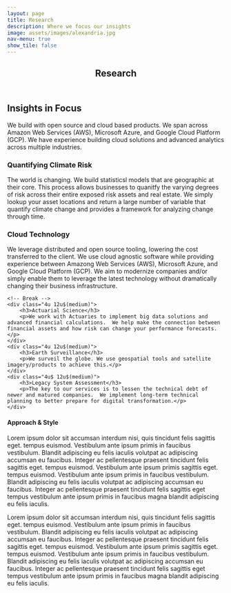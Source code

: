 ```yaml
---
layout: page
title: Research
description: Where we focus our insights
image: assets/images/alexandria.jpg
nav-menu: true
show_tile: false
---
```


<!-- Main -->
<div id="main" class="alt">

<!-- One -->
<section id="one">
	<div class="inner">
		<header class="major">
			<h1>Research</h1>
		</header>

<!-- Content -->
<h2 id="content">Insights in Focus</h2>
<p>We build with open source and cloud based products.  We span across Amazon Web Services (AWS), Microsoft Azure, and Google Cloud Platform (GCP).  We have experience building cloud solutions and advanced analytics across multiple industries.</p>
<div class="row">
	<div class="6u 12u$(small)">
		<h3>Quantifying Climate Risk</h3>
		<p>The world is changing.  We build statisticsl models that are geographic at their core.  This process allows businesses to quanitfy the varying degrees of risk across their entire exposed risk assets and real estate.  We simply lookup your asset locations and return a large number of variable that quantify climate change and provides a framework for analyzing change through time. </p>
	</div>
	<div class="6u$ 12u$(small)">
		<h3>Cloud Technology</h3>
		<p>We leverage distributed and open source tooling, lowering the cost transferred to the client.  We use cloud agnostic software while providing experience between Amazong Web Services (AWS), Microsoft Azure, and Google Cloud Platform (GCP).  We aim to modernize companies and/or simply enable them to leverage the latest technology without dramatically changing their business infrastructure.</p>
	</div>

	<!-- Break -->
	<div class="4u 12u$(medium)">
		<h3>Actuarial Science</h3>
		<p>We work with Actuaries to implement big data solutions and advanced financial calculations.  We help make the connection between financial assets and how risk can change your performance forecasts.</p>
	</div>
	<div class="4u 12u$(medium)">
		<h3>Earth Surveillance</h3>
		<p>We surveil the globe. We use geospatial tools and satellite imagery/products to achieve this.</p>
	</div>
	<div class="4u$ 12u$(medium)">
		<h3>Legacy System Assessment</h3>
		<p>The key to our services is to lessen the technical debt of newer and matured companies.  We implement long-term technical planning to better prepare for digital transformation.</p>
	</div>
</div>


<h4>Approach &amp; Style</h4>
<p><span class="image left"><img src="{% link assets/images/alexandria.jpg %}" alt="" /></span>Lorem ipsum dolor sit accumsan interdum nisi, quis tincidunt felis sagittis eget. tempus euismod. Vestibulum ante ipsum primis in faucibus vestibulum. Blandit adipiscing eu felis iaculis volutpat ac adipiscing accumsan eu faucibus. Integer ac pellentesque praesent tincidunt felis sagittis eget. tempus euismod. Vestibulum ante ipsum primis sagittis eget. tempus euismod. Vestibulum ante ipsum primis in faucibus vestibulum. Blandit adipiscing eu felis iaculis volutpat ac adipiscing accumsan eu faucibus. Integer ac pellentesque praesent tincidunt felis sagittis eget tempus vestibulum ante ipsum primis in faucibus magna blandit adipiscing eu felis iaculis.</p>
<p><span class="image right"><img src="{% link assets/images/flooded_castle_1.png %}" alt="" /></span>Lorem ipsum dolor sit accumsan interdum nisi, quis tincidunt felis sagittis eget. tempus euismod. Vestibulum ante ipsum primis in faucibus vestibulum. Blandit adipiscing eu felis iaculis volutpat ac adipiscing accumsan eu faucibus. Integer ac pellentesque praesent tincidunt felis sagittis eget. tempus euismod. Vestibulum ante ipsum primis sagittis eget. tempus euismod. Vestibulum ante ipsum primis in faucibus vestibulum. Blandit adipiscing eu felis iaculis volutpat ac adipiscing accumsan eu faucibus. Integer ac pellentesque praesent tincidunt felis sagittis eget tempus vestibulum ante ipsum primis in faucibus magna blandit adipiscing eu felis iaculis.</p>
